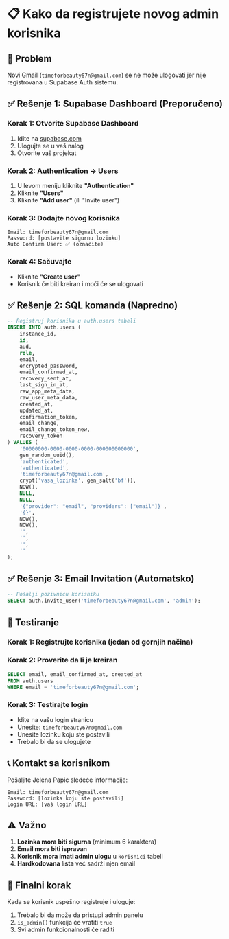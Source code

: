# 📋 Kako da registrujete novog admin korisnika

## 🔧 Problem
Novi Gmail (`timeforbeauty67n@gmail.com`) se ne može ulogovati jer nije registrovana u Supabase Auth sistemu.

## ✅ Rešenje 1: Supabase Dashboard (Preporučeno)

### Korak 1: Otvorite Supabase Dashboard
1. Idite na [supabase.com](https://supabase.com)
2. Ulogujte se u vaš nalog
3. Otvorite vaš projekat

### Korak 2: Authentication → Users
1. U levom meniju kliknite **"Authentication"**
2. Kliknite **"Users"**
3. Kliknite **"Add user"** (ili "Invite user")

### Korak 3: Dodajte novog korisnika
```
Email: timeforbeauty67n@gmail.com
Password: [postavite sigurnu lozinku]
Auto Confirm User: ✅ (označite)
```

### Korak 4: Sačuvajte
- Kliknite **"Create user"**
- Korisnik će biti kreiran i moći će se ulogovati

## ✅ Rešenje 2: SQL komanda (Napredno)

```sql
-- Registruj korisnika u auth.users tabeli
INSERT INTO auth.users (
    instance_id,
    id,
    aud,
    role,
    email,
    encrypted_password,
    email_confirmed_at,
    recovery_sent_at,
    last_sign_in_at,
    raw_app_meta_data,
    raw_user_meta_data,
    created_at,
    updated_at,
    confirmation_token,
    email_change,
    email_change_token_new,
    recovery_token
) VALUES (
    '00000000-0000-0000-0000-000000000000',
    gen_random_uuid(),
    'authenticated',
    'authenticated',
    'timeforbeauty67n@gmail.com',
    crypt('vasa_lozinka', gen_salt('bf')),
    NOW(),
    NULL,
    NULL,
    '{"provider": "email", "providers": ["email"]}',
    '{}',
    NOW(),
    NOW(),
    '',
    '',
    '',
    ''
);
```

## ✅ Rešenje 3: Email Invitation (Automatsko)

```sql
-- Pošalji pozivnicu korisniku
SELECT auth.invite_user('timeforbeauty67n@gmail.com', 'admin');
```

## 🔧 Testiranje

### Korak 1: Registrujte korisnika (jedan od gornjih načina)

### Korak 2: Proverite da li je kreiran
```sql
SELECT email, email_confirmed_at, created_at 
FROM auth.users 
WHERE email = 'timeforbeauty67n@gmail.com';
```

### Korak 3: Testirajte login
- Idite na vašu login stranicu
- Unesite: `timeforbeauty67n@gmail.com`
- Unesite lozinku koju ste postavili
- Trebalo bi da se ulogujete

## 📞 Kontakt sa korisnikom

Pošaljite Jelena Papic sledeće informacije:
```
Email: timeforbeauty67n@gmail.com
Password: [lozinka koju ste postavili]
Login URL: [vaš login URL]
```

## ⚠️ Važno

1. **Lozinka mora biti sigurna** (minimum 6 karaktera)
2. **Email mora biti ispravan**
3. **Korisnik mora imati admin ulogu** u `korisnici` tabeli
4. **Hardkodovana lista** već sadrži njen email

## 🎯 Finalni korak

Kada se korisnik uspešno registruje i uloguje:
1. Trebalo bi da može da pristupi admin panelu
2. `is_admin()` funkcija će vratiti `true`
3. Svi admin funkcionalnosti će raditi

